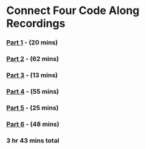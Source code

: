 # Connect Four Code Along Recordings

### [Part 1](https://generalassembly.wistia.com/medias/gx55mokdqx) - (20 mins)
### [Part 2](https://generalassembly.wistia.com/medias/uajlbtc15h) - (62 mins)
### [Part 3](https://generalassembly.wistia.com/medias/6do3chwgy1) - (13 mins)
### [Part 4](https://generalassembly.wistia.com/medias/12v5wpmd5z) - (55 mins)
### [Part 5](https://generalassembly.wistia.com/medias/rggblp10ew) - (25 mins)
### [Part 6](https://generalassembly.wistia.com/medias/cvug96knlt) - (48 mins)

### 3 hr 43 mins total
